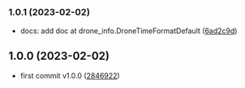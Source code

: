 ## <small>1.0.1 (2023-02-02)</small>

* docs: add doc at drone_info.DroneTimeFormatDefault ([6ad2c9d](https://github.com/sinlov/drone-info-tools/commit/6ad2c9d))



## 1.0.0 (2023-02-02)

* first commit v1.0.0 ([2846922](https://github.com/sinlov/drone-info-tools/commit/2846922))



